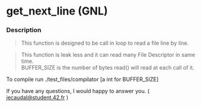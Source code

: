 # get_next_line (GNL)

### Description

> This function is designed to be call in loop to read a file line by line.

> This function is leak less and it can read many File Descriptor in same time.  
BUFFER_SIZE is the number of bytes read() will read at each call of it.

To compile run ./test_files/compilator [a int for BUFFER_SIZE]

If you have any questions, I would happy to answer you.
( jecaudal@student.42.fr )

